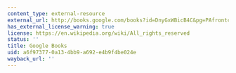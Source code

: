 ```yaml
---
content_type: external-resource
external_url: http://books.google.com/books?id=DnyGxWBicB4C&pg=PAfrontcover
has_external_license_warning: true
license: https://en.wikipedia.org/wiki/All_rights_reserved
status: ''
title: Google Books
uid: a6f97377-0a13-4bb9-a692-e4b9f4be024e
wayback_url: ''
---
```

